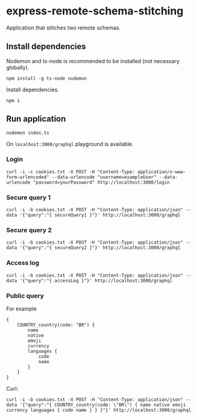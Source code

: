 # express-remote-schema-stitching

Application that stitches two remote schemas.

## Install dependencies

Nodemon and ts-node is recommended to be installed (not necessary globally).

```
npm install -g ts-node nodemon
```

Install dependencies.

```
npm i
```

## Run application

```
nodemon index.ts
```

On `localhost:3000/graphql` playground is available.

### Login

```
curl -i -c cookies.txt -X POST -H "Content-Type: application/x-www-form-urlencoded" --data-urlencode "username=exampleUser" --data-urlencode "password=yourPassword" http://localhost:3000/login
```

### Secure query 1

```
curl -i -b cookies.txt -X POST -H "Content-Type: application/json" --data '{"query":"{ secureQuery1 }"}' http://localhost:3000/graphql
```

### Secure query 2

```
curl -i -b cookies.txt -X POST -H "Content-Type: application/json" --data '{"query":"{ secureQuery2 }"}' http://localhost:3000/graphql
```

### Access log

```
curl -i -b cookies.txt -X POST -H "Content-Type: application/json" --data '{"query":"{ accessLog }"}' http://localhost:3000/graphql
```

### Public query

For example

```
{
    COUNTRY_country(code: "BR") {
        name
        native
        emoji
        currency
        languages {
            code
            name
        }
    }
}
```

Curl:

```
curl -i -b cookies.txt -X POST -H "Content-Type: application/json" --data '{"query":"{ COUNTRY_country(code: \"BR\") { name native emoji currency languages { code name } } }"}' http://localhost:3000/graphql
```
